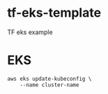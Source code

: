 # tf-eks-template
TF eks example

# EKS

```
aws eks update-kubeconfig \
    --name cluster-name
```
